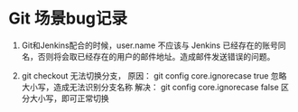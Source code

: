 # Git 场景bug记录

1. Git和Jenkins配合的时候，user.name 不应该与 Jenkins 已经存在的账号同名，否则将会取已经存在的用户的邮件地址。造成邮件发送错误的问题。

2. git checkout 无法切换分支，
   原因： git config core.ignorecase true 忽略大小写，造成无法识别分支名称
   解决：  git config core.ignorecase false 区分大小写，即可正常切换